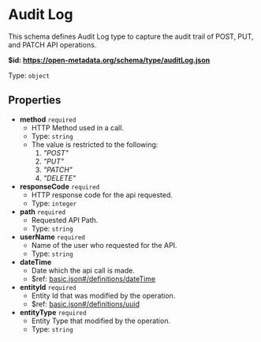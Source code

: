 # Audit Log

This schema defines Audit Log type to capture the audit trail of POST, PUT, and PATCH API operations.

<b id="httpsopen-metadata.orgschematypeauditlog.json">&#36;id: https://open-metadata.org/schema/type/auditLog.json</b>

Type: `object`

## Properties
 - <b id="#https://open-metadata.org/schema/type/auditLog.json/properties/method">method</b> `required`
	 - HTTP Method used in a call.
	 - Type: `string`
	 - The value is restricted to the following: 
		 1. _"POST"_
		 2. _"PUT"_
		 3. _"PATCH"_
		 4. _"DELETE"_
 - <b id="#https://open-metadata.org/schema/type/auditLog.json/properties/responseCode">responseCode</b> `required`
	 - HTTP response code for the api requested.
	 - Type: `integer`
 - <b id="#https://open-metadata.org/schema/type/auditLog.json/properties/path">path</b> `required`
	 - Requested API Path.
	 - Type: `string`
 - <b id="#https://open-metadata.org/schema/type/auditLog.json/properties/userName">userName</b> `required`
	 - Name of the user who requested for the API.
	 - Type: `string`
 - <b id="#https://open-metadata.org/schema/type/auditLog.json/properties/dateTime">dateTime</b>
	 - Date which the api call is made.
	 - &#36;ref: [basic.json#/definitions/dateTime](#basic.jsondefinitionsdatetime)
 - <b id="#https://open-metadata.org/schema/type/auditLog.json/properties/entityId">entityId</b> `required`
	 - Entity Id that was modified by the operation.
	 - &#36;ref: [basic.json#/definitions/uuid](#basic.jsondefinitionsuuid)
 - <b id="#https://open-metadata.org/schema/type/auditLog.json/properties/entityType">entityType</b> `required`
	 - Entity Type that modified by the operation.
	 - Type: `string`
